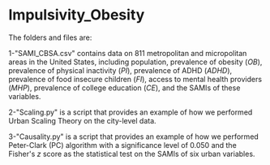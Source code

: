 # Impulsivity_Obesity

The folders and files are:

1-"SAMI_CBSA.csv" contains data on 811 metropolitan and micropolitan areas in the United States, including population, prevalence of obesity ($\textit{OB}$), prevalence of physical inactivity ($\textit{PI}$), prevalence of ADHD ($\textit{ADHD}$), prevalence of food insecure children ($\textit{FI}$), access to mental health providers ($\textit{MHP}$), prevalence of college education ($\textit{CE}$), and the SAMIs of these variables.

2-"Scaling.py" is a script that provides an example of how we performed Urban Scaling Theory on the city-level data.

3-"Causality.py" is a script that provides an example of how we performed Peter-Clark (PC) algorithm with a significance level of 0.050 and the Fisher's $z$ score as the statistical test on the SAMIs of six urban variables. 
